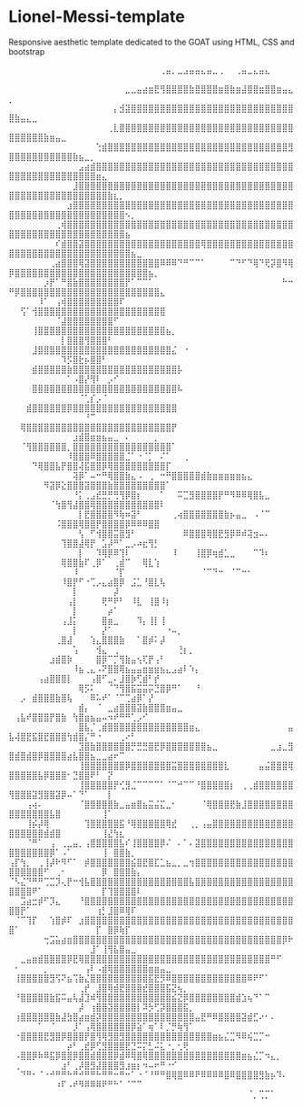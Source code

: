 # Lionel-Messi-template
Responsive aesthetic template dedicated to the GOAT using HTML, CSS and bootstrap


⠀⠀⠀⠀⠀⠀⠀⠀⠀⠀⠀⠀⠀⠀⠀⠀⠀⠀⠀⠀⠀⠀⠀⠀⠀⠀⢀⣤⡀⣀⣠⣤⣤⣄⣤⣀⢀⠀⠀⢀⣤⣀⣄⣤⣄⠀⠀⠀⠀⠀⠀⠀⠀⠀⠀⠀⠀⠀⠀⠀⠀⠀⠀⠀⠀⠀⠀⠀⠀⠀⠀⠀⠀⠀⠀⠀⠀⠀⠀⠀⠀
⠀⠀⠀⠀⠀⠀⠀⠀⠀⠀⠀⠀⠀⠀⠀⠀⠀⠀⠀⠀⣀⣀⣤⣴⣶⣟⢻⣿⣿⣿⣿⣷⣿⣿⣿⣿⣶⣿⣷⣶⣼⣿⣿⣶⣿⣿⣶⣤⣄⡀⠀⠀⠀⠀⠀⠀⠀⠀⠀⠀⠀⠀⠀⠀⠀⠀⠀⠀⠀⠀⠀⠀⠀⠀⠀⠀⠀⠀⠀⠀⠀
⠀⠀⠀⠀⠀⠀⠀⠀⠀⠀⠀⠀⠀⠀⠀⠀⠀⠀⡄⣺⣽⣿⣿⣿⣿⣿⣿⣿⣿⣿⣿⣿⣿⣿⣿⣿⣿⣿⣿⣿⣿⣿⣿⣿⣿⣿⣿⣿⣿⣿⣷⣤⣄⣀⠀⠀⠀⠀⠀⠀⠀⠀⠀⠀⠀⠀⠀⠀⠀⠀⠀⠀⠀⠀⠀⠀⠀⠀⠀⠀⠀
⠀⠀⠀⠀⠀⠀⠀⠀⠀⠀⠀⠀⠀⠀⠀⠀⠀⢀⣇⣿⣿⣿⣿⣿⣿⣿⣿⣿⣿⣿⣿⣿⣿⣿⣿⣿⣿⣿⣿⣿⣿⣿⣿⣿⣿⣿⣿⣿⣿⣿⣿⣿⣿⣿⣿⣷⣶⣤⣀⠀⠀⠀⠀⠀⠀⠀⠀⠀⠀⠀⠀⠀⠀⠀⠀⠀⠀⠀⠀⠀⠀
⠀⠀⠀⠀⠀⠀⠀⠀⠀⠀⠀⠀⠀⠀⠀⢑⣾⣿⣿⣿⣿⣿⣿⣿⣿⣿⣿⣿⣿⣿⣿⣿⣿⣿⣿⣿⣿⣿⣿⣿⣿⣿⣿⣿⣿⣿⣿⣿⣻⣿⣿⣿⣿⣿⣿⣿⣿⣿⣿⣿⣷⣦⣀⡀⠀⠀⠀⠀⠀⠀⠀⠀⠀⠀⠀⠀⠀⠀⠀⠀⠀
⠀⠀⠀⠀⠀⠀⠀⠀⠀⠀⠀⠀⣠⣴⣾⣿⣿⣿⣿⣿⣿⣿⣿⣿⣿⣿⣿⣿⣿⣿⣿⣿⣿⣿⣿⣿⣿⣿⣿⣿⣿⣿⣿⣿⣿⣿⣿⣿⣿⣿⣿⣿⣿⣿⣿⣿⣿⣿⣿⣿⣿⣿⣿⣿⣶⣄⠀⠀⠀⠀⠀⠀⠀⠀⠀⠀⠀⠀⠀⠀⠀
⠀⠀⠀⠀⠀⠀⠀⠀⠀⠀⠀⣸⣿⣿⣿⣿⣿⣿⣿⣿⣿⣿⣿⣿⣿⣿⣿⣿⣿⣿⣿⣿⣿⣿⣿⣿⣿⣿⣿⣿⣿⣿⣿⣿⣿⣿⣿⣿⣿⣿⣿⣿⣿⣿⣿⣿⣿⣿⣿⣿⣿⣿⣿⣿⣿⣿⣷⣆⡀⠀⠀⠀⠀⠀⠀⠀⠀⠀⠀⠀⠀
⠀⠀⠀⠀⠀⠀⠀⠀⠀⠀⣰⣿⣿⣿⣿⣿⣿⣿⣿⣿⣿⣿⣿⣿⣿⣿⣿⣿⣿⣿⣿⣿⣿⣿⣿⣿⣿⣿⣿⣿⣿⣿⣿⣿⣿⣿⣿⣿⣿⣿⣿⣿⣿⣿⣿⣿⣿⣿⣿⣿⣿⣿⣿⣿⣿⣿⣿⣿⣿⠢⡀⠀⠀⠀⠀⠀⠀⠀⠀⠀⠀
⠀⠀⠀⠀⠀⠀⠀⠀⢀⢾⣿⣿⣿⣿⣿⣿⣿⣿⣿⣿⣿⣿⣿⣿⣿⣿⣿⣿⣿⣿⣿⣿⣿⣿⣿⣿⣿⣿⣿⣿⣿⣿⣿⣿⣿⣿⣿⣿⣿⣿⣿⣿⣿⣿⣿⣿⣿⣿⣿⣿⣿⣿⣿⣿⣿⣿⣿⣿⣿⣦⠀⠀⠀⠀⠀⠀⠀⠀⠀⠀⠀
⠀⠀⠀⠀⠀⠀⠀⠀⠎⣾⣿⣿⣽⣿⣿⣿⣿⣿⣿⣿⣿⣿⣿⣿⣿⣿⣿⣿⣿⣿⣿⣿⣿⢿⣿⣿⣿⣿⣿⣿⣿⣿⣿⣿⣿⣿⣿⣿⣿⣿⣿⣿⣿⣿⣿⣿⣿⣿⣿⣿⣿⣿⣿⣿⣿⣿⣿⣿⣿⣿⣦⣀⠀⠀⠀⠀⠀⠀⠀⠀⠀
⠀⠀⠀⠀⠀⠀⠀⢀⣴⣿⣿⣿⢿⣽⣿⣿⣿⣿⣿⣿⣿⣿⣿⣿⣿⣿⠿⠿⠿⠙⠛⠉⠉⠁⠀⠀⠀⠀⠉⠙⠋⠙⢿⠙⢟⡽⣿⠻⢿⡿⣿⣿⣿⣿⣿⣿⣿⣿⣿⣿⣿⣿⣿⣿⣿⣿⣿⣿⣿⣿⣿⣿⣿⣦⡀⠀⠀⠀⠀⠀⠀
⠀⠀⠀⠀⠀⠀⡰⡟⠁⠛⣿⣷⣿⣿⣿⣿⣿⣿⣿⣿⡟⠁⠉⠉⠁⠀⠀⠀⠀⠀⠀⠀⠀⠀⠀⠀⠀⠀⠀⠀⠀⠀⠀⠀⠀⠀⠀⠓⠒⠛⡿⣿⣿⣿⣿⣿⣿⣿⣿⣿⣿⣿⣿⣿⣿⣿⣿⣿⣿⣿⣿⣿⣿⣿⣿⣄⠀⠀⠀⠀⠀
⠀⠀⠀⠀⠀⠸⠁⠀⢠⢾⣿⣿⣿⣿⣿⣿⣿⣿⣿⠏⠀⠀⠀⠀⠀⠀⠀⠀⠀⠀⠀⠀⠀⠀⠀⠀⠀⠀⠀⠀⠀⠀⠀⠀⠀⠀⠀⠀⠀⠀⠀⢫⠁⢺⣿⣿⣿⣿⣿⣿⣿⣿⣿⣿⣿⣿⣿⣿⣿⣿⣿⣿⣿⣿⣿⣿⠀⠀⠀⠀⠀
⠀⠀⠀⠀⠀⠀⠀⠀⠈⣼⣿⣿⣿⣿⣿⣿⣿⣿⠋⠀⠀⠀⠀⠀⠀⠀⠀⠀⠀⠀⠀⠀⠀⠀⠀⠀⠀⠀⠀⠀⠀⠀⠀⠀⠀⠀⠀⠀⠀⠀⠀⠀⠀⢸⣿⣿⣿⣿⣿⣿⣿⣿⣿⣿⣿⣿⣿⣿⣿⣿⣿⣿⣿⣿⣿⣿⣦⡀⠀⠀⠀
⠀⠀⠀⠀⠀⠀⠀⠀⠀⡇⣿⣿⣿⢻⣿⣿⣿⠃⠀⠀⠀⠀⠀⠀⠀⠀⠀⠀⠀⠀⠀⠀⠀⠀⠀⠀⠀⠀⠀⠀⠀⠀⠀⠀⠀⠀⠀⠀⠀⠀⠀⠀⠀⣸⣿⣿⣿⣿⣿⣿⣿⣿⣿⣿⣿⣿⣿⣿⣿⣿⣿⣿⣿⣿⣿⣿⣿⣌⠀⠐⠀
⠀⠀⠀⠀⠀⠀⠀⠀⠀⠹⡫⣿⣗⡦⣿⣿⠃⠀⠀⠀⠀⠀⠀⠀⠀⠀⠀⠀⠀⠀⠀⠀⠀⠀⠀⠀⠀⠀⠀⠀⠀⠀⠀⠀⠀⠀⠀⠀⠀⠀⠀⠀⠀⣾⣿⣿⣿⣿⣿⣷⣿⣿⣿⣿⣿⣿⣿⣿⣿⣿⣿⣿⣿⣿⣿⣿⣿⣿⡧⠀⠀
⠀⠀⠀⠀⠀⠀⠀⠀⠀⠀⠁⠠⣿⡜⢻⠇⠀⡠⠊⠀⠀⠀⠀⠀⠀⠀⠀⠀⠀⠀⠀⠀⠀⠀⠀⠀⠀⠀⠀⠀⠀⠀⠀⠀⠀⠀⠀⠀⠀⠀⠀⠀⠀⣿⣿⣿⣿⣿⣿⣿⣿⣿⣿⣿⣿⣿⣿⣿⣿⣿⣿⣿⣿⣿⣿⣿⣿⣿⠧⠀⠀
⠀⠀⠀⠀⠀⠀⠀⠀⠀⠀⠀⠀⠈⢁⡎⡠⠈⠀⠀⠀⠀⠀⠀⠀⠀⠀⠀⠀⠀⠀⠀⠀⠀⠀⠀⠀⠀⠀⠀⠀⠀⠀⠀⠀⠀⠀⠀⠀⠀⠀⠀⠀⣾⣿⣿⣿⣿⣿⣿⡿⣿⣿⣿⣿⣿⣿⣿⣿⣿⣿⣿⣿⣿⣿⣿⣿⣿⣿⠀⠀⠀
⠀⠀⠀⠀⠀⠀⠀⠀⠀⠀⠀⠀⠀⠘⠉⠀⠀⠀⠀⠀⠀⠀⠀⠀⠀⠀⠀⠀⠀⠀⠀⠀⠀⠀⠀⠀⠀⠀⠀⠀⠀⠀⠀⠀⠀⠀⠀⠀⠀⠀⠀⢿⣿⣿⣿⣿⣿⣿⣿⣿⣿⣿⣿⣿⣿⣿⣿⣿⣿⣿⣿⣿⣿⣿⣿⣿⣿⡟⠀⠀⠀
⠀⠀⠀⠀⠀⠀⠀⠀⠀⠀⠀⣰⣾⣿⣶⣶⣦⣤⣀⠀⠄⠀⠀⠀⠀⡀⠀⠀⠀⠀⠀⠀⠀⠀⠀⠀⠀⠀⠀⠀⠀⠀⠀⠀⠀⠀⠀⠀⠀⠀⠀⠈⢻⣿⣿⣿⣿⣿⣿⡀⣿⣿⣿⣿⣿⣿⣿⣿⣿⣿⣿⣿⣿⣿⣿⣿⣿⠁⠀⠀⠀
⠀⠀⠀⠀⠀⠀⠀⠀⠀⠀⠸⣿⣿⣿⠿⣿⣿⣿⣿⣿⣈⠁⠐⠈⡁⠀⠌⠁⠀⠀⢀⠀⠀⠀⠀⠀⠀⠀⠀⠀⠀⠀⠀⠀⠀⠀⠀⠀⠀⠀⠀⠀⠀⠙⢿⣿⣿⣧⡟⣿⣿⢼⣯⣿⣿⡿⢿⣿⣿⣿⣿⣿⣿⣿⣿⣿⡏⠀⠀⠀⠀
⠀⠀⠀⠀⠀⠀⠀⠀⠀⠀⠀⢽⡿⠁⠤⠒⠛⢿⣿⣿⣷⣄⠠⠀⢀⠀⠒⠛⣿⣿⣿⣿⣿⣾⣷⣶⣶⣶⣶⣶⣦⣄⠀⠀⠀⠀⠀⠀⠀⠀⠀⠀⠀⠀⠀⠻⣽⡿⣕⣿⣿⣿⣽⣿⣿⣿⣷⣿⣿⣿⣿⣿⣿⣿⣿⣿⠁⠀⠀⠀⠀
⠀⠀⠀⠀⠀⠀⠀⠀⠀⠀⠀⠘⡅⢀⣠⣞⣛⡛⢛⢻⡿⣿⡆⠀⠀⠀⠁⠀⠀⠭⣉⣻⣿⣿⣿⣿⡟⠛⠻⠿⠿⢿⣿⣧⣀⠀⠀⠀⠀⠀⠀⠀⠀⠀⠀⠀⠈⢳⣿⢻⣼⣿⣿⢿⣿⣿⣿⣿⣿⣿⣿⣿⣿⣿⣿⠇⠀⠀⠀⠀⠀
⠀⠀⠀⠀⠀⠀⠀⠀⠀⠀⠀⠀⡇⣟⣿⣿⣿⣿⠻⢷⠶⣽⠃⠀⠀⠀⠀⠀⢀⢴⣿⣿⣿⣿⣿⣿⣿⣷⡦⣤⣀⠀⠠⠈⠉⠀⠀⠀⠀⠀⠀⠀⠀⠀⠀⠀⠀⠨⣿⣿⣿⢿⣿⣿⡟⣿⣿⣿⣿⡿⠿⠿⠿⣿⣿⠀⠀⠀⠀⠀⠀
⠀⠀⠀⠀⠀⠀⠀⠀⠀⠀⠀⠀⢣⠀⠋⢺⣿⣿⣭⣿⣻⠃⠀⠀⠀⠀⠀⠀⠀⠀⠿⣿⣿⣿⢿⣿⣟⣻⡿⠿⠾⢽⣲⠤⠄⠀⠀⠀⠀⠀⠀⠀⠀⠀⠀⠀⠀⠀⢹⣿⣿⣼⢿⡟⠀⣡⡼⠛⠁⣀⡠⠴⣖⢻⡃⠀⠀⠀⠀⠀⠀
⠀⠀⠀⠀⠀⠀⠀⠀⠀⠀⠀⠀⡇⠀⠀⠹⢿⡿⠿⢹⠇⠀⠀⠀⠀⠀⠀⠀⠸⠀⠀⠀⢸⣿⡿⢶⣾⣁⣀⠀⠀⠀⠉⠹⠆⠀⠀⠀⠀⠀⠀⠀⠀⠀⠀⠀⠀⠀⢿⣿⣿⣷⠏⢀⡿⠁⠀⢀⣾⠉⠀⠀⢿⣇⢱⠀⠀⠀⠀⠀⠀
⠀⠀⠀⠀⠀⠀⠀⠀⠀⠀⠀⠸⠀⠀⠀⠀⠀⠀⠈⡏⠀⠀⠀⠀⠀⠀⠀⠀⠀⠀⠀⠀⠀⠈⠉⠙⠒⠀⠈⠉⠒⠂⠀⠀⠀⠀⠀⠀⠀⠀⠀⠀⠀⠀⠀⠀⠀⠀⠸⣿⡟⠋⠐⢉⡠⣄⣴⣿⡿⠀⣨⣁⠘⣿⣇⢧⠀⠀⠀⠀⠀
⠀⠀⠀⠀⠀⠀⠀⠀⠀⠀⠀⡇⠀⠀⠀⠀⠀⠀⡼⠀⠀⠀⠀⠀⠀⠀⠀⠀⠀⠀⠀⠀⠀⠀⠀⠀⠀⠀⠀⠀⠀⠀⠀⠀⠀⠀⠀⠀⠀⠀⠀⠀⠀⠀⠀⠀⠀⠀⠀⢠⡇⠀⠀⠀⠀⢟⠛⠟⠃⠀⠸⣇⠀⢸⣿⠸⡆⠀⠀⠀⠀
⠀⠀⠀⠀⠀⠀⠀⠀⠀⠀⠀⡇⠀⠀⠀⠀⠀⡴⠁⠀⠀⠀⠀⠀⠀⠀⠀⠀⠀⠀⠀⠀⠀⠀⠀⠀⠀⠀⠀⠀⠀⠀⠀⠀⠀⠀⠀⠀⠀⠀⠀⠀⠀⠀⠀⠀⠀⠀⢠⣸⡅⠀⠀⠀⠀⣿⣶⣀⠀⠀⠀⠹⡄⢸⡇⢸⠀⠀⠀⠀⠀
⠀⠀⠀⠀⠀⠀⠀⠀⠀⠀⠀⡇⠀⠀⠀⠀⡜⠁⠀⠀⠀⠀⠀⠀⠀⠀⠀⠐⠤⡀⠀⠀⠀⠀⠀⠀⠀⠀⠀⠀⠀⠀⠀⠀⠀⠀⠀⠀⠀⠀⠀⠀⠀⠀⠀⠀⠀⢀⣿⣼⠀⠀⠀⢱⣄⣿⣿⣿⣷⠀⠀⠁⣿⡾⠅⡼⠀⠀⠀⠀⠀
⠀⠀⠀⠀⠀⠀⠀⠀⠀⠀⠀⢡⠀⠀⠀⢺⣄⠀⢀⠀⠀⠀⠀⠀⠀⠀⠀⠀⠀⢘⡆⡀⠀⠀⠀⠀⠀⠀⠀⠀⠀⠀⠀⠀⠀⠀⠀⠀⠀⠀⠀⠀⠀⠀⠀⠀⣰⣾⣿⡷⠀⠀⠀⠀⣿⡿⠉⡉⢻⣷⣤⢢⢏⡟⢠⠃⠀⠀⠀⠀⠀
⠀⠀⠀⠀⠀⠀⠀⠀⠀⠀⠀⠸⣦⢀⣄⠠⠝⣿⣿⢿⣦⣤⣤⣶⣶⣶⣦⣄⣠⣴⠇⠱⡄⠀⠀⠀⠀⠀⠀⠀⠀⠀⠀⠀⠀⠀⠀⠀⠀⠀⠀⠀⠀⠀⢠⣴⣿⣿⣿⡇⠀⠀⠀⢠⣿⠋⣀⠄⣸⣿⡷⢋⣾⠃⡞⠀⠀⠀⠀⠀⠀
⠀⠀⠀⠀⠀⠀⠀⠀⠀⠀⠀⠀⢿⡫⠅⠀⠀⠈⠙⢻⣿⣯⣭⣭⡭⣙⣿⡿⠛⠁⠀⠀⠘⠀⠀⠀⠀⠀⠀⠀⠀⠀⠀⠀⠀⠀⠀⠀⠀⠀⠀⡠⠀⣾⣿⣿⣿⣷⣿⢧⠀⠀⠀⠿⠥⠞⠁⠈⠉⢉⣴⡿⠁⡜⠀⠀⠀⠀⠀⠀⠀
⠀⠀⠀⠀⠀⠀⠀⠀⠀⠀⠀⠀⣾⡄⠀⠈⠀⣀⣴⣿⣿⣿⣽⣷⣿⣿⣿⣶⣤⣀⠀⠀⠀⠀⠀⠀⠀⠀⠀⠀⠀⠀⠀⠀⠀⠀⠀⠀⠀⠀⢠⣧⠞⣿⣿⣿⡟⣿⣷⠀⢳⣿⣶⣦⣤⠤⠲⠞⠛⠛⢁⡠⠊⠀⠀⠀⠀⠀⠀⠀⠀
⠀⠀⠀⠀⠀⠀⠀⠀⠀⠀⠀⠀⣿⣧⡈⢀⣾⣿⣿⣿⣿⣿⣿⣿⣿⣿⣿⣿⣿⣿⣿⣶⣄⠀⠀⠀⠀⠀⠀⠀⠀⠀⠀⠀⠀⠀⠀⠀⣤⣧⢼⣿⣟⣯⣿⣟⣿⣿⣿⢳⣾⣿⡌⠛⠐⠀⠀⠀⢀⠔⠃⠀⠀⠀⠀⠀⠀⠀⠀⠀⠀
⠀⠀⠀⠀⠀⠀⠀⠀⠀⠀⠀⠀⣹⣿⣷⣿⣿⣿⣿⣿⣿⡛⣛⣛⣿⣟⡿⣿⣿⣿⣿⣿⣿⣿⣦⣀⠀⠀⠀⠀⠀⠀⠀⠀⠀⣀⣰⣀⣻⣿⣾⣿⣾⣿⡿⣿⣿⣿⣿⣴⣧⣿⣿⣦⣀⣀⣴⠖⠉⠀⠀⠀⠀⠀⠀⠀⠀⠀⠀⠀⠀
⠀⠀⠀⠀⠀⠀⠀⠀⠀⠀⠀⠀⢸⣿⣿⣿⣿⣿⣿⣿⡿⣿⣿⣿⣿⣿⣿⣿⣭⣿⣿⣿⣿⣿⣿⣿⣿⣇⠀⠀⠀⠀⠀⣤⣬⣿⣿⣿⢿⣿⣿⣿⣿⣿⣧⡿⣿⣿⣿⠂⣙⣿⣿⠟⠃⠀⡝⠀⠀⠀⠀⠀⠀⠀⠀⠀⠀⠀⠀⠀⠀
⠀⠀⠀⠀⠀⠀⠀⠀⠀⠀⠀⠀⢸⣿⣿⣿⣿⣿⡟⢊⣻⣈⠉⠉⠉⠉⠁⠈⠉⠚⠉⠉⠘⣿⣿⣿⣿⣿⡆⠀⢀⢀⣾⣿⣿⣿⣿⣿⣿⢻⣿⣿⣿⣽⣻⣿⣿⣽⡿⠤⠁⠙⠁⠀⠀⠀⡇⠀⠀⠀⠀⠀⠀⠀⠀⠀⠀⠀⠀⠀⠀
⠀⠀⠀⢠⢴⠄⠀⠀⠀⠀⠀⠀⠈⣿⣿⣿⣿⣿⣷⣀⣤⣶⣿⣦⣭⣬⣍⣀⠂⠀⠀⠀⠀⠈⢿⣿⣿⣿⣟⣷⣸⣿⣿⣿⣿⣿⣿⣿⣿⣿⣿⣿⣿⣿⣿⣿⣧⣿⠀⠀⠀⠀⠀⠀⠀⢸⠁⠀⠀⠀⠀⠀⠀⠀⠀⠀⠀⠀⠀⠀⠀
⠀⠀⠀⢸⡮⡼⢿⠀⠀⠀⠀⠀⠀⢹⣿⣿⣿⣿⣿⣯⠘⢿⣿⣿⣿⣿⣿⢿⣞⠀⠀⢀⡀⢠⣤⣿⣿⣿⣿⣿⣿⣿⣿⣿⣿⣿⣿⣿⣿⣿⣿⣿⣿⣿⣿⣾⣾⣿⠀⠀⠀⠀⠀⠀⠀⢸⣜⢳⣆⠀⠀⠀⠀⠀⠀⠀⠀⠀⠀⠀⠀
⠀⠀⠀⠈⠛⠁⠀⢠⠀⢀⣀⣤⡀⢠⣿⣿⣿⣿⣿⣧⠎⢸⣿⣿⣿⣿⡿⠌⠀⠄⠁⠄⣽⣿⣿⣿⣿⣿⣿⣿⣿⣿⣿⣿⣿⣿⣿⣿⣿⣿⣿⣿⣿⣿⣿⣿⡿⠁⠠⠁⠀⠀⠀⠀⠀⢸⠀⣿⣿⣷⡀⠀⠀⠀⠀⠀⠀⠀⠀⠀⠀
⢠⡏⢳⡀⠀⢀⢸⡼⠗⠻⠋⠁⠀⡾⣿⣿⣿⣿⣿⣿⣿⣮⣿⣟⣿⣏⣁⣦⣀⡀⣀⢲⣿⣿⣿⣿⣿⣿⣿⣿⣿⣿⣿⣿⣿⣿⣿⣿⣿⣿⣿⣿⣿⣿⣿⠋⠀⢀⠂⠀⠀⠀⠀⠀⠀⡿⠀⣿⣿⣿⣷⡄⠀⠀⠀⠀⠀⠀⠀⠀⠀
⠈⠣⣌⠙⠛⠛⢉⣉⡹⢄⡟⠒⢺⣧⣿⣿⣿⣿⣿⣿⣿⣿⣿⣿⣿⣿⣿⣿⣿⣿⣿⣧⣿⣿⣿⣿⣿⣿⣿⣿⣿⣿⣿⣿⣿⣿⣿⣿⣿⣿⣿⣿⣿⠟⠁⠀⠀⠀⠀⠀⠀⠀⠀⠀⠀⡏⢹⣿⣿⣿⣿⠇⠀⠀⠀⠀⠀⠀⠀⠀⠀
⠀⠀⣩⣴⣒⡾⠋⡹⣄⠀⠀⠀⠘⣿⣿⣿⣿⣿⣿⣿⣿⣿⣿⣿⣿⣿⣿⣿⣿⣿⣿⣿⣿⣿⣿⣿⣿⣿⣿⣿⣿⣿⣿⣿⣿⣿⣿⣿⣿⣿⣿⡟⠁⠀⠀⠀⠀⠀⠀⠀⠀⠀⠀⠀⢰⡃⣸⣿⠿⢿⠏⠀⠀⠀⠀⠀⠀⠀⠀⠀⠀
⠀⠈⠉⢹⡏⠀⠀⢱⣿⡾⠏⠀⣰⣿⣿⣿⣿⣿⣿⣿⣿⣿⣿⣿⣿⣿⣿⣿⣿⣿⣿⣿⣿⣿⣿⣿⣿⣿⣿⣿⣿⣿⣿⣿⣿⣿⣿⣿⣿⣿⠁⠀⠀⠀⠀⠀⠀⠀⠀⠀⠀⠀⠀⠀⡏⠀⣿⡿⢷⡏⠀⠀⠀⠀⠀⠀⠀⠀⠀⠀⠀
⠀⠀⠀⠀⠀⠀⢒⣩⣥⣴⣶⣿⣿⣿⣿⣿⣿⣿⣿⣿⣿⣿⣿⣿⣿⣿⣿⣿⣿⣿⣿⣿⣿⣿⣿⣿⣿⣿⣿⣿⣿⣿⣿⣿⣿⣿⣿⡿⠗⠀⠀⠀⠀⠀⠀⠀⠀⠀⠀⠀⠀⠀⠀⣸⠁⢸⢻⣧⣿⣤⣀⠀⠀⠀⠀⠀⠀⠀⠀⠀⠀
⠀⠀⣀⣤⣶⣾⣿⣿⣿⣿⡿⣟⢿⣿⣿⣿⣿⣿⣿⣿⣿⣿⣿⣿⣿⣿⣿⣿⣿⣿⣿⣿⣿⣿⣿⣿⣿⣿⣿⣿⣿⣿⣿⣿⣿⠛⠋⠀⠀⠀⠂⠀⠀⠀⠀⡀⠀⠀⠀⠀⠀⠀⢠⠇⠠⣾⢿⣿⣿⣿⣿⣿⣿⣶⣶⣤⣀⠀⠀⠀⠀
⠀⢸⣿⣿⣿⣿⣿⣻⢫⠝⣦⢩⣷⣌⣿⣿⣿⣿⣿⣿⣿⣿⣿⣿⣯⣟⡻⠿⣿⣿⣿⣿⣿⣿⣿⣿⣿⣿⣿⣿⣿⠿⠟⠋⠁⠀⠀⠀⠀⠀⠀⠀⠀⠀⠀⠀⠀⠀⠀⠀⠀⢀⡞⠀⣸⣿⢿⣾⣟⣿⣿⣿⣞⣿⣿⣿⣯⣝⢦⡀⠀
⠀⠘⣿⣿⣿⣿⣿⣷⣯⠭⣤⢧⣼⣹⠾⢻⣿⣿⣿⣿⣿⣿⣿⣿⣿⣿⣿⣿⣮⣝⡿⣿⣿⣿⣿⣿⣿⣿⣿⣾⣱⢦⠙⠁⠉⠀⠀⠀⠀⠀⠀⠀⠀⠀⠀⠀⠀⠀⠀⠀⠀⡼⠀⢰⣿⣿⣽⣿⣿⣿⣿⡇⠽⡳⢋⡽⣿⣿⣿⣯⡀
⠀⢰⣿⣿⣿⣿⣿⣿⣷⣼⣳⣿⣴⣶⣾⡽⣿⣿⣿⣿⣿⣿⣿⣿⣿⣿⣿⣿⣿⣿⣿⣿⣤⣟⠛⠿⣿⣿⣿⣿⣽⣾⣋⠔⠂⠄⠀⠀⠀⠀⠀⠀⠀⠀⠁⠀⠈⠀⠀⠀⡸⠁⢠⢿⣿⣿⣿⣿⣿⣿⡿⣵⠁⢶⠁⠇⡈⡛⢷⢻⠁
⠀⠐⣿⣿⣿⣿⣟⣻⣿⡿⣿⣿⣿⡟⣿⢻⢿⣻⣿⣻⣿⣿⣿⣿⣿⣿⣿⣿⣿⣿⣿⣿⣿⣿⣿⣶⣦⣌⣉⠻⠿⢮⣉⡉⠒⠀⠀⠀⠀⠀⠀⠀⠀⠀⠀⠀⠀⠀⠀⡴⠃⢀⣞⡿⢋⣻⣿⣿⣿⣟⣙⠭⡍⣃⠬⣅⠐⡀⢂⢟⠀
⠀⠠⣿⣿⡿⠷⠿⣯⡿⣿⣿⡿⣿⣿⣾⣿⣿⣿⡿⣾⠿⢿⣿⢿⣿⣿⣿⣿⣿⣿⣿⣿⣿⣿⣿⣿⣿⣿⣿⣿⣶⣦⣌⡉⠲⣄⡀⠀⠀⠀⢀⠀⠀⠀⠀⠀⠀⠀⣰⠃⢀⡼⣿⣻⣼⣿⣿⣿⣻⣰⣶⡆⠲⠤⠖⠛⠐⠊⠀⠀⠀
⠀⠀⠙⠛⠂⠈⠐⠚⠛⠛⠓⠛⠚⠛⠛⠓⠛⠛⠒⠛⠒⠁⠐⠈⠘⠛⠛⣿⢿⣿⠿⠿⠟⠿⠿⠿⠿⣿⠿⣿⣿⣿⣿⣻⣷⡦⠹⠄⠀⠀⠀⠀⠀⠀⠀⠀⠀⠰⠏⠠⠞⠻⠿⠿⠿⠟⠛⠓⠁⠈⠉⠉⠀⠀⠀⠀⠀⠀⠀⠀⠀
⠀⠀⠀⠀⠀⠀⠀⠀⠀⠀⠀⠀⠀⠀⠀⠀⠀⠀⠀⠀⠀⠀⠀⠀⠀⠀⠀⠀⠀⠀⠀⠀⠀⠀⠀⠀⠀⠀⠀⠀⠀⠈⡀⢉⡉⠁⠀⠀⠀⠀⠀⠀⠀⠀⠀⠀⠀⠀⠀⠀⠀⠀⠀⠀⠀⠀⠀⠀⠀⠀⠀⠀⠀⠀⠀⠀⠀⠀⠀⠀⠀

